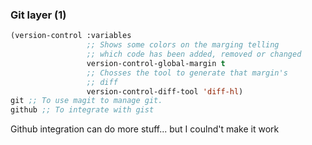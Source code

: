 ### Git layer (1)

```lisp
(version-control :variables
                 ;; Shows some colors on the marging telling
                 ;; which code has been added, removed or changed
                 version-control-global-margin t
                 ;; Chosses the tool to generate that margin's
                 ;; diff
                 version-control-diff-tool 'diff-hl)
git ;; To use magit to manage git.
github ;; To integrate with gist
```
Github integration can do more stuff... but I coulnd't make it work
